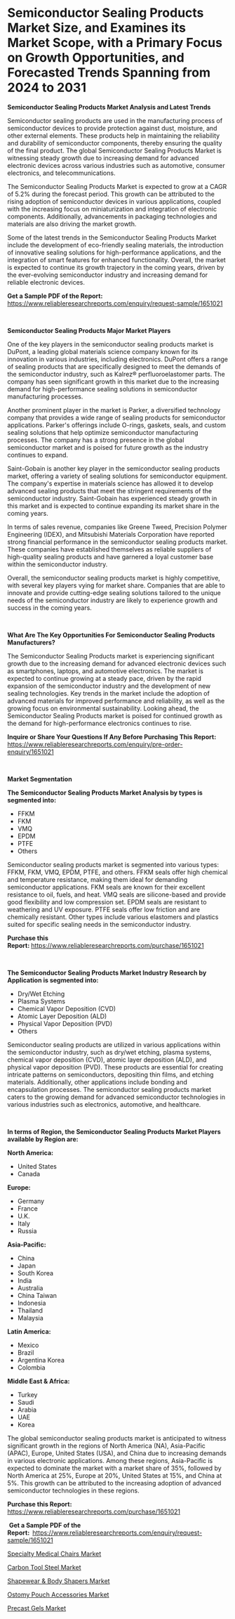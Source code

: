 <p><h1>Semiconductor Sealing Products Market Size, and Examines its Market Scope, with a Primary Focus on Growth Opportunities, and Forecasted Trends Spanning from 2024 to 2031</h1></p><p><strong>Semiconductor Sealing Products Market Analysis and Latest Trends</strong></p>
<p><p>Semiconductor sealing products are used in the manufacturing process of semiconductor devices to provide protection against dust, moisture, and other external elements. These products help in maintaining the reliability and durability of semiconductor components, thereby ensuring the quality of the final product. The global Semiconductor Sealing Products Market is witnessing steady growth due to increasing demand for advanced electronic devices across various industries such as automotive, consumer electronics, and telecommunications.</p><p>The Semiconductor Sealing Products Market is expected to grow at a CAGR of 5.2% during the forecast period. This growth can be attributed to the rising adoption of semiconductor devices in various applications, coupled with the increasing focus on miniaturization and integration of electronic components. Additionally, advancements in packaging technologies and materials are also driving the market growth.</p><p>Some of the latest trends in the Semiconductor Sealing Products Market include the development of eco-friendly sealing materials, the introduction of innovative sealing solutions for high-performance applications, and the integration of smart features for enhanced functionality. Overall, the market is expected to continue its growth trajectory in the coming years, driven by the ever-evolving semiconductor industry and increasing demand for reliable electronic devices.</p></p>
<p><strong>Get a Sample PDF of the Report:&nbsp;</strong> <a href="https://www.reliableresearchreports.com/enquiry/request-sample/1651021">https://www.reliableresearchreports.com/enquiry/request-sample/1651021</a></p>
<p>&nbsp;</p>
<p><strong>Semiconductor Sealing Products Major Market Players</strong></p>
<p><p>One of the key players in the semiconductor sealing products market is DuPont, a leading global materials science company known for its innovation in various industries, including electronics. DuPont offers a range of sealing products that are specifically designed to meet the demands of the semiconductor industry, such as Kalrez® perfluoroelastomer parts. The company has seen significant growth in this market due to the increasing demand for high-performance sealing solutions in semiconductor manufacturing processes.</p><p>Another prominent player in the market is Parker, a diversified technology company that provides a wide range of sealing products for semiconductor applications. Parker's offerings include O-rings, gaskets, seals, and custom sealing solutions that help optimize semiconductor manufacturing processes. The company has a strong presence in the global semiconductor market and is poised for future growth as the industry continues to expand.</p><p>Saint-Gobain is another key player in the semiconductor sealing products market, offering a variety of sealing solutions for semiconductor equipment. The company's expertise in materials science has allowed it to develop advanced sealing products that meet the stringent requirements of the semiconductor industry. Saint-Gobain has experienced steady growth in this market and is expected to continue expanding its market share in the coming years.</p><p>In terms of sales revenue, companies like Greene Tweed, Precision Polymer Engineering (IDEX), and Mitsubishi Materials Corporation have reported strong financial performance in the semiconductor sealing products market. These companies have established themselves as reliable suppliers of high-quality sealing products and have garnered a loyal customer base within the semiconductor industry.</p><p>Overall, the semiconductor sealing products market is highly competitive, with several key players vying for market share. Companies that are able to innovate and provide cutting-edge sealing solutions tailored to the unique needs of the semiconductor industry are likely to experience growth and success in the coming years.</p></p>
<p>&nbsp;</p>
<p><strong>What Are The Key Opportunities For Semiconductor Sealing Products Manufacturers?</strong></p>
<p><p>The Semiconductor Sealing Products market is experiencing significant growth due to the increasing demand for advanced electronic devices such as smartphones, laptops, and automotive electronics. The market is expected to continue growing at a steady pace, driven by the rapid expansion of the semiconductor industry and the development of new sealing technologies. Key trends in the market include the adoption of advanced materials for improved performance and reliability, as well as the growing focus on environmental sustainability. Looking ahead, the Semiconductor Sealing Products market is poised for continued growth as the demand for high-performance electronics continues to rise.</p></p>
<p><strong>Inquire or Share Your Questions If Any Before Purchasing This Report:</strong> <a href="https://www.reliableresearchreports.com/enquiry/pre-order-enquiry/1651021">https://www.reliableresearchreports.com/enquiry/pre-order-enquiry/1651021</a></p>
<p>&nbsp;</p>
<p><strong>Market Segmentation</strong></p>
<p><strong>The Semiconductor Sealing Products Market Analysis by types is segmented into:</strong></p>
<p><ul><li>FFKM</li><li>FKM</li><li>VMQ</li><li>EPDM</li><li>PTFE</li><li>Others</li></ul></p>
<p><p>Semiconductor sealing products market is segmented into various types: FFKM, FKM, VMQ, EPDM, PTFE, and others. FFKM seals offer high chemical and temperature resistance, making them ideal for demanding semiconductor applications. FKM seals are known for their excellent resistance to oil, fuels, and heat. VMQ seals are silicone-based and provide good flexibility and low compression set. EPDM seals are resistant to weathering and UV exposure. PTFE seals offer low friction and are chemically resistant. Other types include various elastomers and plastics suited for specific sealing needs in the semiconductor industry.</p></p>
<p><strong>Purchase this Report:&nbsp;</strong><a href="https://www.reliableresearchreports.com/purchase/1651021">https://www.reliableresearchreports.com/purchase/1651021</a></p>
<p>&nbsp;</p>
<p><strong>The Semiconductor Sealing Products Market Industry Research by Application is segmented into:</strong></p>
<p><ul><li>Dry/Wet Etching</li><li>Plasma Systems</li><li>Chemical Vapor Deposition (CVD)</li><li>Atomic Layer Deposition (ALD)</li><li>Physical Vapor Deposition (PVD)</li><li>Others</li></ul></p>
<p><p>Semiconductor sealing products are utilized in various applications within the semiconductor industry, such as dry/wet etching, plasma systems, chemical vapor deposition (CVD), atomic layer deposition (ALD), and physical vapor deposition (PVD). These products are essential for creating intricate patterns on semiconductors, depositing thin films, and etching materials. Additionally, other applications include bonding and encapsulation processes. The semiconductor sealing products market caters to the growing demand for advanced semiconductor technologies in various industries such as electronics, automotive, and healthcare.</p></p>
<p>&nbsp;</p>
<p><strong>In terms of Region, the Semiconductor Sealing Products Market Players available by Region are:</strong></p>
<p>
    <p> <strong> North America: </strong>
        <ul>
            <li>United States</li>
            <li>Canada</li>
        </ul>
        </p> 
    <p> <strong> Europe: </strong>
        <ul>
            <li>Germany</li>
            <li>France</li>
            <li>U.K.</li>
            <li>Italy</li>
            <li>Russia</li>
        </ul>
        </p> 
    <p> <strong> Asia-Pacific: </strong>
        <ul>
            <li>China</li>
            <li>Japan</li>
            <li>South Korea</li>
            <li>India</li>
            <li>Australia</li>
            <li>China Taiwan</li>
            <li>Indonesia</li>
            <li>Thailand</li>
            <li>Malaysia</li>
        </ul>
        </p> 
    <p> <strong> Latin America: </strong>
        <ul>
            <li>Mexico</li>
            <li>Brazil</li>
            <li>Argentina Korea</li>
            <li>Colombia</li>
        </ul>
        </p> 
    <p> <strong> Middle East & Africa: </strong>
        <ul>
            <li>Turkey</li>
            <li>Saudi</li>
            <li>Arabia</li>
            <li>UAE</li>
            <li>Korea</li>
        </ul>
    </p>
    </p>
<p><p>The global semiconductor sealing products market is anticipated to witness significant growth in the regions of North America (NA), Asia-Pacific (APAC), Europe, United States (USA), and China due to increasing demands in various electronic applications. Among these regions, Asia-Pacific is expected to dominate the market with a market share of 35%, followed by North America at 25%, Europe at 20%, United States at 15%, and China at 5%. This growth can be attributed to the increasing adoption of advanced semiconductor technologies in these regions.</p></p>
<p><strong>Purchase this Report: </strong><a href="https://www.reliableresearchreports.com/purchase/1651021">https://www.reliableresearchreports.com/purchase/1651021</a></p>
<p>&nbsp;<strong>Get a Sample PDF of the Report:&nbsp;&nbsp;</strong><a href="https://www.reliableresearchreports.com/enquiry/request-sample/1651021">https://www.reliableresearchreports.com/enquiry/request-sample/1651021</a></p>
<p><strong></strong></p>
<p><p><a href="https://medium.com/@markuspagac2023/specialty-medical-chairs-market-analysis-and-sze-forecasted-for-period-from-2024-to-2031-21d3b36338b8">Specialty Medical Chairs Market</a></p><p><a href="https://issuu.com/reportprime-2/docs/carbon-tool-steel-market-size-2030.pptx">Carbon Tool Steel Market</a></p><p><a href="https://issuu.com/reportprime-2/docs/shapewear-body-shapers-market-size-2030.pptx">Shapewear & Body Shapers Market</a></p><p><a href="https://github.com/yoshih12/Market-Research-Report-List-1/blob/main/ostomy-pouch-accessories-market.md">Ostomy Pouch Accessories Market</a></p><p><a href="https://medium.com/@markuspagac2023/precast-gels-market-the-key-to-successful-business-strategy-forecast-till-2031-2ec63b68b246">Precast Gels Market</a></p></p>